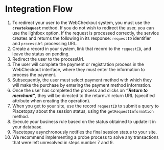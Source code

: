 # Integration Flow

1. To redirect your user to the WebCheckout system, you must use the **`createRequest`** method. If you do not wish to redirect the user, you can use the lightbox option. If the request is processed correctly, the service creates and returns the following in its response:  `requestID` identifier and `processUrl` processing URL.
2. Create a record in your system, link that record to the `requestID`, and leave the status on pending.
3. Redirect the user to the processUrl.
4. The user will complete the payment or registration process in the WebCheckout interface, where they must enter the information to process the payment.
5. Subsequently, the user must select payment method with which they will make the purchase by entering the payment method information.
6. Once the user has completed the process and clicks on ***“Return to merchant”***, they will be directed to the returnUrl return URL (specified attribute when creating the operation).
7.	When you get to your site, use the record `requestID` to submit a query to Placetopay about the session status, using the `getRequestInformation` method.
8.	Execute your business rule based on the status obtained to update it in your database.
9.	Placetopay asynchronously notifies the final session status to your site.
10.	We recommend implementing a probe process to solve any transactions that were left unresolved in steps number 7 and 9.

